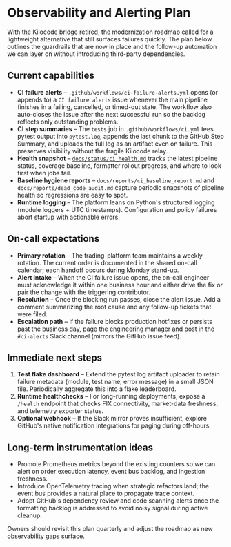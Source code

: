 # Observability and Alerting Plan

With the Kilocode bridge retired, the modernization roadmap called for a
lightweight alternative that still surfaces failures quickly.  The plan below
outlines the guardrails that are now in place and the follow-up automation we
can layer on without introducing third-party dependencies.

## Current capabilities

* **CI failure alerts** – `.github/workflows/ci-failure-alerts.yml` opens (or
  appends to) a `CI failure alerts` issue whenever the main pipeline finishes in
  a failing, cancelled, or timed-out state. The workflow also auto-closes the
  issue after the next successful run so the backlog reflects only outstanding
  problems.
* **CI step summaries** – The `tests` job in `.github/workflows/ci.yml` tees
  pytest output into `pytest.log`, appends the last chunk to the GitHub Step
  Summary, and uploads the full log as an artifact even on failure. This
  preserves visibility without the fragile Kilocode relay.
* **Health snapshot** – [`docs/status/ci_health.md`](../status/ci_health.md)
  tracks the latest pipeline status, coverage baseline, formatter rollout
  progress, and where to look first when jobs fail.
* **Baseline hygiene reports** – `docs/reports/ci_baseline_report.md` and
  `docs/reports/dead_code_audit.md` capture periodic snapshots of pipeline
  health so regressions are easy to spot.
* **Runtime logging** – The platform leans on Python's structured logging
  (module loggers + UTC timestamps). Configuration and policy failures abort
  startup with actionable errors.

## On-call expectations

* **Primary rotation** – The trading-platform team maintains a weekly rotation.
  The current order is documented in the shared on-call calendar; each handoff
  occurs during Monday stand-up.
* **Alert intake** – When the CI failure issue opens, the on-call engineer must
  acknowledge it within one business hour and either drive the fix or pair the
  change with the triggering contributor.
* **Resolution** – Once the blocking run passes, close the alert issue. Add a
  comment summarizing the root cause and any follow-up tickets that were filed.
* **Escalation path** – If the failure blocks production hotfixes or persists
  past the business day, page the engineering manager and post in the
  `#ci-alerts` Slack channel (mirrors the GitHub issue feed).

## Immediate next steps

1. **Test flake dashboard** – Extend the pytest log artifact uploader to retain
   failure metadata (module, test name, error message) in a small JSON file.
   Periodically aggregate this into a flake leaderboard.
2. **Runtime healthchecks** – For long-running deployments, expose a `/health`
   endpoint that checks FIX connectivity, market-data freshness, and telemetry
   exporter status.
3. **Optional webhook** – If the Slack mirror proves insufficient, explore
   GitHub's native notification integrations for paging during off-hours.

## Long-term instrumentation ideas

* Promote Prometheus metrics beyond the existing counters so we can alert on
  order execution latency, event bus backlog, and ingestion freshness.
* Introduce OpenTelemetry tracing when strategic refactors land; the event bus
  provides a natural place to propagate trace context.
* Adopt GitHub's dependency review and code scanning alerts once the formatting
  backlog is addressed to avoid noisy signal during active cleanup.

Owners should revisit this plan quarterly and adjust the roadmap as new
observability gaps surface.

